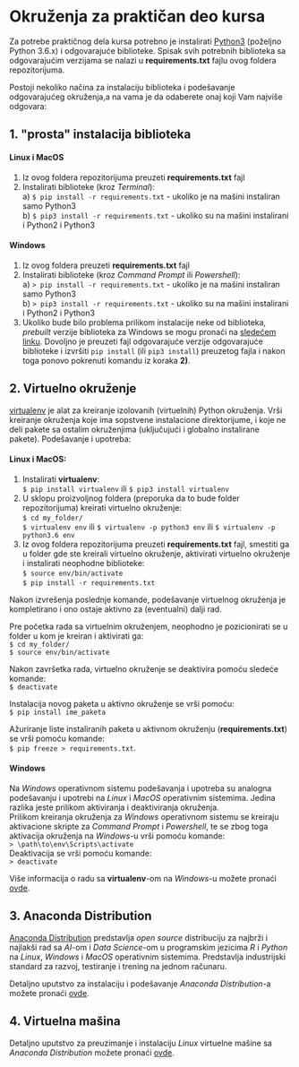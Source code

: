 # Okruženja za praktičan deo kursa

Za potrebe praktičnog dela kursa potrebno je instalirati [Python3](https://www.python.org/downloads/) (poželjno Python 3.6.x) i odgovarajuće biblioteke. Spisak svih potrebnih biblioteka sa odgovarajućim verzijama se nalazi u **requirements.txt** fajlu ovog foldera repozitorijuma.

Postoji nekoliko načina za instalaciju biblioteka i podešavanje odgovarajućeg okruženja,a na vama je da odaberete onaj koji Vam najviše odgovara:

## 1. "prosta" instalacija biblioteka  

#### Linux i MacOS

1) Iz ovog foldera repozitorijuma preuzeti **requirements.txt** fajl
2) Instalirati biblioteke (kroz *Terminal*):  
  a) `$ pip install -r requirements.txt` - ukoliko je na mašini instaliran samo Python3  
  b) `$ pip3 install -r requirements.txt` - ukoliko su na mašini instalirani i Python2 i Python3

#### Windows  

1) Iz ovog foldera preuzeti **requirements.txt** fajl  
2) Instalirati biblioteke (kroz *Command Prompt* ili *Powershell*):  
  a) `> pip install -r requirements.txt` - ukoliko je na mašini instaliran samo Python3  
  b) `> pip3 install -r requirements.txt` - ukoliko su na mašini instalirani i Python2 i Python3  
3) Ukoliko bude bilo problema prilikom instalacije neke od biblioteka, *prebuilt* verzije biblioteka za Windows se mogu pronaći na [sledećem linku](https://www.lfd.uci.edu/~gohlke/pythonlibs/). Dovoljno je preuzeti fajl odgovarajuće verzije odgovarajuće biblioteke i izvršiti `pip install` (ili `pip3 install`) preuzetog fajla i nakon toga ponovo pokrenuti komandu iz koraka **2)**.

## 2. Virtuelno okruženje  

[virtualenv](https://virtualenv.pypa.io/en/stable/) je alat za kreiranje izolovanih (virtuelnih) Python okruženja. Vrši kreiranje okruženja koje ima sopstvene instalacione direktorijume, i koje ne deli pakete sa ostalim okruženjima (uključujući i globalno instalirane pakete).
Podešavanje i upotreba:

#### Linux i MacOS:  

1) Instalirati **virtualenv**:  
`$ pip install virtualenv` ili `$ pip3 install virtualenv`  
2) U sklopu proizvoljnog foldera (preporuka da to bude folder repozitorijuma) kreirati virtuelno okruženje:  
`$ cd my_folder/`  
`$ virtualenv env` ili `$ virtualenv -p python3 env` ili `$ virtualenv -p python3.6 env`
3) Iz ovog foldera repozitorijuma preuzeti **requirements.txt** fajl, smestiti ga u folder gde ste kreirali virtuelno okruženje, aktivirati virtuelno okruženje i instalirati neophodne biblioteke:  
`$ source env/bin/activate`  
`$ pip install -r requirements.txt`  

Nakon izvrešenja poslednje komande, podešavanje virtuelnog okruženja je kompletirano i ono ostaje aktivno za (eventualni) dalji rad. 

Pre početka rada sa virtuelnim okruženjem, neophodno je pozicionirati se u folder u kom je kreiran i aktivirati ga:  
`$ cd my_folder/`  
`$ source env/bin/activate`  

Nakon završetka rada, virtuelno okruženje se deaktivira pomoću sledeće komande:  
`$ deactivate`  

Instalacija novog paketa u aktivno okruženje se vrši pomoću:  
`$ pip install ime_paketa`  

Ažuriranje liste instaliranih paketa u aktivnom okruženju (**requirements.txt**) se vrši pomoću komande:  
`$ pip freeze > requirements.txt`.  

#### Windows  

Na *Windows* operativnom sistemu podešavanja i upotreba su analogna podešavanju i upotrebi na *Linux* i *MacOS* operativnim sistemima. Jedina razlika jeste prilikom aktiviranja i deaktiviranja okruženja.  
Prilikom kreiranja okruženja za *Windows* operativnom sistemu se kreiraju aktivacione skripte za *Command Prompt* i *Powershell*, te se zbog toga aktivacija okruženja na *Windows*-u vrši pomoću komande:  
`> \path\to\env\Scripts\activate`  
Deaktivacija se vrši pomoću komande:  
`> deactivate`

Više informacija o radu sa **virtualenv**-om na *Windows*-u možete pronaći [ovde](https://virtualenv.pypa.io/en/stable/userguide/#windows-notes).  

## 3. Anaconda Distribution  

[Anaconda Distribution](https://www.anaconda.com/distribution/) predstavlja *open source* distribuciju za najbrži i najlakši rad sa *AI*-om i *Data Science*-om u programskim jezicima *R* i *Python* na *Linux*, *Windows* i *MacOS* operativnim sistemima. Predstavlja industrijski standard za razvoj, testiranje i trening na jednom računaru.

Detaljno uputstvo za instalaciju i podešavanje *Anaconda Distribution*-a možete pronaći [ovde](https://github.com/ftn-ai-lab/sc-2018-siit/tree/master/okruzenja/anaconda).  

## 4. Virtuelna mašina  

Detaljno uputstvo za preuzimanje i instalaciju *Linux* virtuelne mašine sa *Anaconda Distribution* možete pronaći [ovde](https://github.com/ftn-ai-lab/sc-2018-siit/tree/master/okruzenja/vm).
